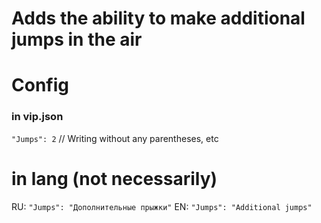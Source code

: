 # Adds the ability to make additional jumps in the air

# Config

### in vip.json
`"Jumps": 2` // Writing without any parentheses, etc

# in lang (not necessarily)

RU: `"Jumps": "Дополнительные прыжки"`
EN: `"Jumps": "Additional jumps"`